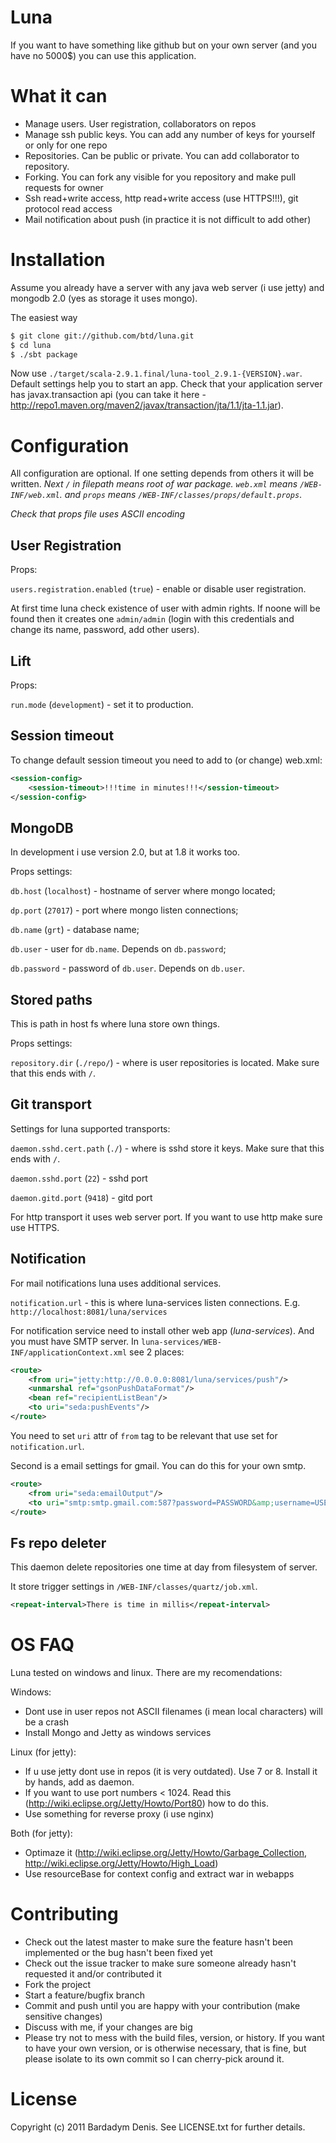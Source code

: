 Luna
=========

If you want to have something like github but on your own server (and you have no 5000$) you can use this application.

What it can
==================

 + Manage users. User registration, collaborators on repos
 + Manage ssh public keys. You can add any number of keys for yourself or only for one repo
 + Repositories. Can be public or private. You can add collaborator to repository.
 + Forking. You can fork any visible for you repository and make pull requests for owner
 + Ssh read+write access, http read+write access (use HTTPS!!!), git protocol read access
 + Mail notification about push (in practice it is not difficult to add other)

Installation
====================

Assume you already have a server with any java web server (i use jetty) and mongodb 2.0 (yes as storage it uses mongo). 

The easiest way

``` bash
$ git clone git://github.com/btd/luna.git
$ cd luna
$ ./sbt package
```

Now use `./target/scala-2.9.1.final/luna-tool_2.9.1-{VERSION}.war`. Default settings help you to start an app. Check that your application server has javax.transaction api (you can take it here - http://repo1.maven.org/maven2/javax/transaction/jta/1.1/jta-1.1.jar).

Configuration
======================

All configuration are optional. If one setting depends from others it will be written. 
*Next `/` in filepath means root of war package. `web.xml` means `/WEB-INF/web.xml`. and `props` means `/WEB-INF/classes/props/default.props`*.

*Check that props file uses ASCII encoding*

User Registration
---------------------

Props:

`users.registration.enabled` (`true`) - enable or disable user registration.

At first time luna check existence of user with admin rights. If noone will be found then it creates one `admin/admin` (login with this credentials and change its name, password, add other users).

Lift
----------------

Props:

`run.mode` (`development`) - set it to production.

Session timeout
----------------------

To change default session timeout you need to add to (or change) web.xml:

``` xml
<session-config>
	<session-timeout>!!!time in minutes!!!</session-timeout>
</session-config>
```

MongoDB
-------------------------

In development i use version 2.0, but at 1.8 it works too.

Props settings:

`db.host` (`localhost`) - hostname of server where mongo located;

`dp.port` (`27017`) - port where mongo listen connections;

`db.name` (`grt`) - database name;

`db.user` - user for `db.name`. Depends on `db.password`;

`db.password` - password of `db.user`. Depends on `db.user`.


Stored paths
--------------------------

This is path in host fs where luna store own things.

Props settings:

`repository.dir` (`./repo/`) - where is user repositories is located. Make sure that this ends with `/`.

Git transport
---------------------------

Settings for luna supported transports:

`daemon.sshd.cert.path` (`./`) - where is sshd store it keys. Make sure that this ends with `/`.

`daemon.sshd.port` (`22`) - sshd port

`daemon.gitd.port` (`9418`) - gitd port

For http transport it uses web server port. If you want to use http make sure use HTTPS.

Notification
---------------------------

For mail notifications luna uses additional services.

`notification.url` - this is where luna-services listen connections. E.g. `http://localhost:8081/luna/services`

For notification service need to install other web app (*luna-services*). And you must have SMTP server.
In `luna-services/WEB-INF/applicationContext.xml` see 2 places:

``` xml
<route>
    <from uri="jetty:http://0.0.0.0:8081/luna/services/push"/>
    <unmarshal ref="gsonPushDataFormat"/>
    <bean ref="recipientListBean"/>
    <to uri="seda:pushEvents"/>
</route>
```

You need to set `uri` attr of `from` tag to be relevant that use set for `notification.url`.

Second is a email settings for gmail. You can do this for your own smtp.

``` xml
<route>
    <from uri="seda:emailOutput"/>
    <to uri="smtp:smtp.gmail.com:587?password=PASSWORD&amp;username=USERNAME&amp;mail.smtp.starttls.enable=true&amp;mail.smtp.auth=true&amp;mapMailMessage=false"/>
</route>
```

Fs repo deleter
--------------------------

This daemon delete repositories one time at day from filesystem of server.

It store trigger settings in `/WEB-INF/classes/quartz/job.xml`.

``` xml
<repeat-interval>There is time in millis</repeat-interval>
```

OS FAQ
=================================

Luna tested on windows and linux. There are my recomendations:

Windows:

 * Dont use in user repos not ASCII filenames (i mean local characters) will be a crash
 * Install Mongo and Jetty as windows services

Linux (for jetty):

 * If u use jetty dont use in repos (it is very outdated). Use 7 or 8. Install it by hands, add as daemon.
 * If you want to use port numbers < 1024. Read this (http://wiki.eclipse.org/Jetty/Howto/Port80) how to do this.
 * Use something for reverse proxy (i use nginx)

Both (for jetty):

 * Optimaze it (http://wiki.eclipse.org/Jetty/Howto/Garbage_Collection, http://wiki.eclipse.org/Jetty/Howto/High_Load)
 * Use resourceBase for context config and extract war in webapps

Contributing
=================================
 
* Check out the latest master to make sure the feature hasn't been implemented or the bug hasn't been fixed yet
* Check out the issue tracker to make sure someone already hasn't requested it and/or contributed it
* Fork the project
* Start a feature/bugfix branch
* Commit and push until you are happy with your contribution (make sensitive changes)
* Discuss with me, if your changes are big
* Please try not to mess with the build files, version, or history. If you want to have your own version, or is otherwise necessary, that is fine, but please isolate to its own commit so I can cherry-pick around it.

License
===========

Copyright (c) 2011 Bardadym Denis. See LICENSE.txt for further details.